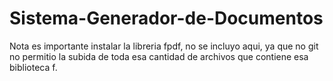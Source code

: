# Sistema-Generador-de-Documentos
Nota es importante instalar la libreria fpdf, no se incluyo aqui, ya que no git no permitio la subida de toda esa cantidad de archivos que contiene esa biblioteca f.
